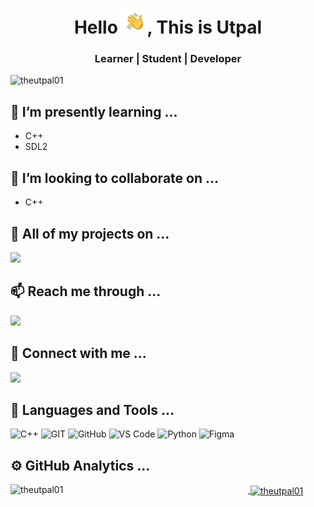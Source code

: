 
<h1 align="center">Hello <img alt="👋🏻" src="./_assets/Hello.gif" width='40' />, This is Utpal</h1>
<h3 align="center">Learner | Student | Developer</h3>

<img align="left" src="https://komarev.com/ghpvc/?username=theutpal01&label=Visitors&color=0E75B6&style=plastic" alt="theutpal01" />
<br/>

## 🌱 I’m presently learning ...
- C++
- SDL2

## 👯 I’m looking to collaborate on ...
- C++

<!-- ## 👷🏻‍♂️ I've made a contribution in ... -->

## 📄 All of my projects on ...
<a href="https://github.com/theutpal01?tab=repositories" target="_blank"><img src="https://shields.io/badge/github-333?style=for-the-badge&logo=github&logoColor=white" /></a>&nbsp;

<!-- ## 💬 Inquire about ... -->


## 📫 Reach me through ...
<a href="mailto:theutpal01@gmail.com" target="_blank"><img src="https://shields.io/badge/email-DDD?style=for-the-badge&logo=gmail&logoColor=EA4335" /></a>&nbsp;


## 🤝 Connect with me ...

<a href="https://twitter.com/theutpal01" target="_blank"><img src="https://shields.io/badge/twitter-1DA1F2?style=for-the-badge&logo=twitter&logoColor=white" /></a>&nbsp;
    
  
<!-- ## 👨🏻‍💻 Coding Profiles ...
<a href="https://www.hackerrank.com/" target="_blank"><img src="https://shields.io/badge/-HackerRank-00BF5A?style=for-the-badge&logo=Hackerrank&logoColor=0D131F" /></a>&nbsp;
<a href="https://www.hackerearth.com/" target="_blank"><img src="https://shields.io/badge/-HackerEarth-2C3156?style=for-the-badge&logo=Hackerearth&logoColor=FFF" /></a>&nbsp;
<a href="https://www.leetcode.com/" target="_blank"><img src="https://shields.io/badge/-Leetcode-FF9E00?style=for-the-badge&logo=Leetcode&logoColor=070706" /></a>&nbsp;
<a href="https://www.codechef.com/users/" target="_blank"><img src="https://shields.io/badge/-CodeChef-E4E0C8?style=for-the-badge&logo=Codechef&logoColor=753A0B" /></a>&nbsp;
<a href="https://auth.geeksforgeeks.org/user/" target="_blank"><img src="https://shields.io/badge/-Geeks%20For%20Geeks-008F3E?style=for-the-badge&logo=GeeksForGeeks&logoColor=FFF" /></a>&nbsp; -->
<!-- <a href="https://app.codesignal.com/profile/utpal_swr" target="_blank"><img src="https://shields.io/badge/-Code%Signal-008F3E?style=for-the-badge&logo=CodeSignal&logoColor=FFF" /></a>&nbsp; -->


## 🧰 Languages and Tools ...
<!-- ![C](https://shields.io/badge/C-6063C5?style=for-the-badge&logo=C&logoColor=FFF) -->
![C++](https://shields.io/badge/C++-578EC8?style=for-the-badge&logo=C%2B%2B&logoColor=white)
![GIT](https://shields.io/badge/git-F34F29?style=for-the-badge&logo=git&logoColor=white)
![GitHub](https://shields.io/badge/github-333?style=for-the-badge&logo=github&logoColor=white)
![VS Code](https://shields.io/badge/VS%20Code-0078D7?style=for-the-badge&logo=visualstudiocode&logoColor=white)
![Python](https://shields.io/badge/python-246A9E?style=for-the-badge&logo=python&logoColor=FFDC00)
![Figma](https://shields.io/badge/figma-B300F9?style=for-the-badge&logo=figma&logoColor=FFF)



## ⚙️ GitHub Analytics ...

<a href="https://github.com/theutpal01">
<p><img align="left" src="https://github-readme-stats-eight-theta.vercel.app/api/top-langs/?username=theutpal01&layout=compact&langs_count=8&title_color=FFFFFF&icon_color=D1EBE9&text_color=DAF7DC&bg_color=151515" alt="theutpal01" width="380" height="250"/></p>

<p>&nbsp;<img align="center" src="https://github-readme-stats-eight-theta.vercel.app/api?username=theutpal01&show_icons=true&title_color=FFFFFF&icon_color=D1EBE9&text_color=DAF7DC&bg_color=151515&include_all_commits=true&count_private=true" alt="theutpal01" width="450" height="250"/></p>
</a>
